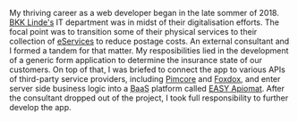 My thriving career as a web developer began in <time datetime="2018-09">the late sommer of 2018</time>. <a href="https://www.bkk-linde.de/" target="_blank">BKK Linde's</a> IT department was in midst of their digitalisation efforts. The focal point was to transition some of their physical services to their collection of <a href="https://www.bkk-linde.de/leistungen/serviceapp/" target="_blank">eServices</a> to reduce postage costs. An external consultant and I formed a tandem for that matter. My resposibilities lied in the development of a generic form application to determine the insurance state of our customers. On top of that, I was briefed to connect the app to various APIs of third-party service providers, including <a href="https://pimcore.com/en" target="_blank">Pimcore</a> and <a href="https://www.d-velop.de/software/foxdox" target="_blank">Foxdox</a>, and enter server side business logic into a <abbr title="Backend as a Service">BaaS</abbr> platform called <a href="https://easy-software.com/en/newsroom/apiomat-the-best-of-two-worlds/" target="_blank">EASY Apiomat</a>. After the consultant dropped out of the project, I took full responsibility to further develop the app.
